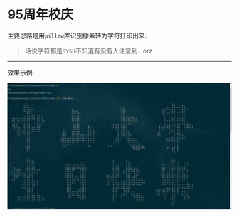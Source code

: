# 95周年校庆

主要思路是用`pillow`库识别像素转为字符打印出来.

> 话说字符都是`SYSU`不知道有没有人注意到...orz

---

效果示例:

![HBD](sample.png)